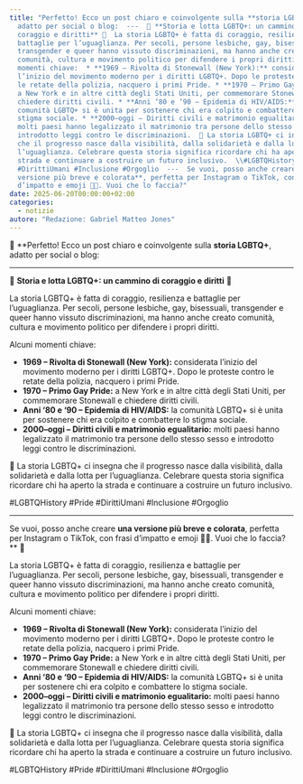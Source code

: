 ```yaml
---
title: "Perfetto! Ecco un post chiaro e coinvolgente sulla **storia LGBTQ+**,
  adatto per social o blog:  ---  🌈 **Storia e lotta LGBTQ+: un cammino di
  coraggio e diritti** 🌈  La storia LGBTQ+ è fatta di coraggio, resilienza e
  battaglie per l’uguaglianza. Per secoli, persone lesbiche, gay, bisessuali,
  transgender e queer hanno vissuto discriminazioni, ma hanno anche creato
  comunità, cultura e movimento politico per difendere i propri diritti.  Alcuni
  momenti chiave:  * **1969 – Rivolta di Stonewall (New York):** considerata
  l’inizio del movimento moderno per i diritti LGBTQ+. Dopo le proteste contro
  le retate della polizia, nacquero i primi Pride. * **1970 – Primo Gay Pride:**
  a New York e in altre città degli Stati Uniti, per commemorare Stonewall e
  chiedere diritti civili. * **Anni ‘80 e ‘90 – Epidemia di HIV/AIDS:** la
  comunità LGBTQ+ si è unita per sostenere chi era colpito e combattere lo
  stigma sociale. * **2000–oggi – Diritti civili e matrimonio egualitario:**
  molti paesi hanno legalizzato il matrimonio tra persone dello stesso sesso e
  introdotto leggi contro le discriminazioni.  💜 La storia LGBTQ+ ci insegna
  che il progresso nasce dalla visibilità, dalla solidarietà e dalla lotta per
  l’uguaglianza. Celebrare questa storia significa ricordare chi ha aperto la
  strada e continuare a costruire un futuro inclusivo.  \\#LGBTQHistory #Pride
  #DirittiUmani #Inclusione #Orgoglio  ---  Se vuoi, posso anche creare **una
  versione più breve e colorata**, perfetta per Instagram o TikTok, con frasi
  d’impatto e emoji 🌈✨. Vuoi che lo faccia?"
date: 2025-06-20T00:00:00+02:00
categories:
  - notizie
autore: "Redazione: Gabriel Matteo Jones"
---
```


🌈 **Perfetto! Ecco un post chiaro e coinvolgente sulla **storia LGBTQ+**, adatto per social o blog:

---

🌈 **Storia e lotta LGBTQ+: un cammino di coraggio e diritti** 🌈

La storia LGBTQ+ è fatta di coraggio, resilienza e battaglie per l’uguaglianza. Per secoli, persone lesbiche, gay, bisessuali, transgender e queer hanno vissuto discriminazioni, ma hanno anche creato comunità, cultura e movimento politico per difendere i propri diritti.

Alcuni momenti chiave:

* **1969 – Rivolta di Stonewall (New York):** considerata l’inizio del movimento moderno per i diritti LGBTQ+. Dopo le proteste contro le retate della polizia, nacquero i primi Pride.
* **1970 – Primo Gay Pride:** a New York e in altre città degli Stati Uniti, per commemorare Stonewall e chiedere diritti civili.
* **Anni ‘80 e ‘90 – Epidemia di HIV/AIDS:** la comunità LGBTQ+ si è unita per sostenere chi era colpito e combattere lo stigma sociale.
* **2000–oggi – Diritti civili e matrimonio egualitario:** molti paesi hanno legalizzato il matrimonio tra persone dello stesso sesso e introdotto leggi contro le discriminazioni.

💜 La storia LGBTQ+ ci insegna che il progresso nasce dalla visibilità, dalla solidarietà e dalla lotta per l’uguaglianza. Celebrare questa storia significa ricordare chi ha aperto la strada e continuare a costruire un futuro inclusivo.

\#LGBTQHistory #Pride #DirittiUmani #Inclusione #Orgoglio

---

Se vuoi, posso anche creare **una versione più breve e colorata**, perfetta per Instagram o TikTok, con frasi d’impatto e emoji 🌈✨. Vuoi che lo faccia?
** 🌈

La storia LGBTQ+ è fatta di coraggio, resilienza e battaglie per l’uguaglianza. Per secoli, persone lesbiche, gay, bisessuali, transgender e queer hanno vissuto discriminazioni, ma hanno anche creato comunità, cultura e movimento politico per difendere i propri diritti.

Alcuni momenti chiave:

* **1969 – Rivolta di Stonewall (New York):** considerata l’inizio del movimento moderno per i diritti LGBTQ+. Dopo le proteste contro le retate della polizia, nacquero i primi Pride.
* **1970 – Primo Gay Pride:** a New York e in altre città degli Stati Uniti, per commemorare Stonewall e chiedere diritti civili.
* **Anni ‘80 e ‘90 – Epidemia di HIV/AIDS:** la comunità LGBTQ+ si è unita per sostenere chi era colpito e combattere lo stigma sociale.
* **2000–oggi – Diritti civili e matrimonio egualitario:** molti paesi hanno legalizzato il matrimonio tra persone dello stesso sesso e introdotto leggi contro le discriminazioni.

💜 La storia LGBTQ+ ci insegna che il progresso nasce dalla visibilità, dalla solidarietà e dalla lotta per l’uguaglianza. Celebrare questa storia significa ricordare chi ha aperto la strada e continuare a costruire un futuro inclusivo.

\#LGBTQHistory #Pride #DirittiUmani #Inclusione #Orgoglio
